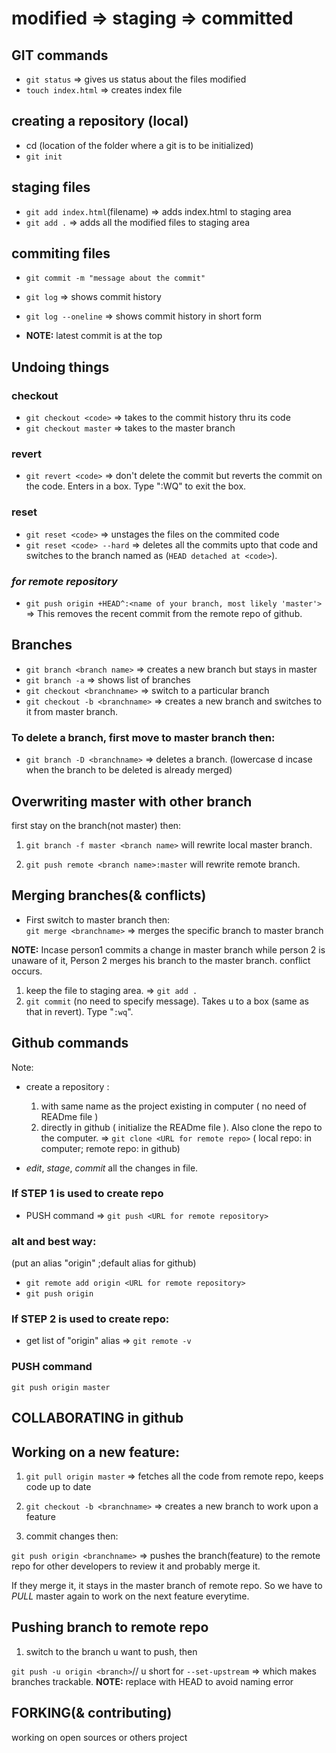 # modified => staging => committed

## GIT commands
* `git status` => gives us status about the files modified
* `touch index.html` => creates index file

## creating a repository (local)
* cd (location of the folder where a git is to be initialized)
* `git init` 

## staging files
* `git add index.html`(filename)  => adds index.html to staging area
* `git add .` => adds all the modified files to staging area 

## commiting files
* `git commit -m "message about the commit"`
* `git log` => shows commit history
* `git log --oneline` => shows commit history in short form

* **NOTE:** latest commit is at the top

## Undoing things
### checkout 
*	`git checkout <code>` => takes to the commit history thru its code
*	`git checkout master` => takes to the master branch

### revert
*	`git revert <code>` => don't delete the commit but reverts the commit on the code. Enters in a box. Type ":WQ" to exit the box.

### reset
*	`git reset <code>` => unstages the files on the commited code
*	`git reset <code> --hard` => deletes all the commits upto that code and switches to the branch named as (`HEAD detached at <code>`).

### *for remote repository*
* `git push origin +HEAD^:<name of your branch, most likely 'master'>` => This removes the recent commit from the remote repo of github.

## Branches

* `git branch <branch name>` => creates a new branch but stays in master
* `git branch -a` => shows list of branches
* `git checkout <branchname>` => switch to a particular branch
* `git checkout -b <branchname>` => creates a new branch and switches to it from master branch.

### To delete a branch, first move to master branch then:  
* `git branch -D <branchname>` => deletes a branch. (lowercase d incase when the branch to be deleted is already merged)

## Overwriting master with other branch

first stay on the branch(not master) then:
1. `git branch -f master <branch name>` will rewrite local master branch.

2. `git push remote <branch name>:master` will rewrite remote branch.


## Merging branches(& conflicts)

* First switch to master branch then:  
`git merge <branchname>` => merges the specific branch to master branch

**NOTE:** Incase person1 commits a change in master branch while person 2 is unaware of it, Person 2 merges his branch to the master branch. conflict occurs.
1. keep the file to staging area.  => `git add .`
2. `git commit` (no need to specify message). Takes u to a box (same as that in revert). Type "`:wq`".

## Github commands

Note:	
* create a repository :
	1. with same name as the project existing in computer ( no need of READme file )
	2. directly in github ( initialize the READme file ). Also clone the repo to the computer. => `git clone <URL for remote repo>`
( local repo: in computer; remote repo: in github)

* *edit*, *stage*, *commit* all the changes in file.

### If STEP 1 is used to create repo
* PUSH command => `git push <URL for remote repository>`

### alt and best way:
(put an alias "origin" ;default alias for github)
* `git remote add origin <URL for remote repository>`
* `git push origin`

### If STEP 2 is used to create repo:
* get list of "origin" alias => `git remote -v`

### PUSH command
`git push origin master`

## COLLABORATING in github

## Working on a new feature:
1. `git pull origin master` => fetches all the code from remote repo, keeps code up to date

2. `git checkout -b <branchname>` => creates a new branch to work upon a feature

3. commit changes then:

`git push origin <branchname>` => pushes the branch(feature) to the remote repo for other developers to review it and probably merge it. 

If they merge it, it stays in the master branch of remote repo. So we have to *PULL* master again to work on the next feature everytime.    

## Pushing branch to remote repo
1. switch to the branch u want to push, then

`git push -u origin <branch>`// u short for `--set-upstream` => which makes branches trackable.
**NOTE:** replace <branch> with HEAD to avoid naming error


## FORKING(& contributing)  
working on open sources or others project

